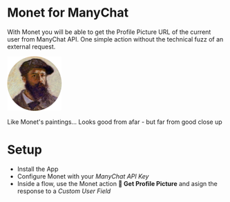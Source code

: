 # Monet for ManyChat
With Monet you will be able to get the Profile Picture URL of the current user from ManyChat API.
One simple action without the technical fuzz of an external request.

<img src="monet.png" alt="Monet" style="height: 25%; width:25%;"/>

Like Monet's paintings... Looks good from afar - but far from good close up

# Setup
+ Install the App
+ Configure Monet with your *ManyChat API Key*
+ Inside a flow, use the Monet action **🙂 Get Profile Picture** and asign the response to a *Custom User Field*
